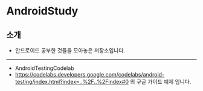 # AndroidStudy

## 소개   
* 안드로이드 공부한 것들을 모아놓은 저장소입니다.

* * * 
* AndroidTestingCodelab
 * https://codelabs.developers.google.com/codelabs/android-testing/index.html?index=..%2F..%2Findex#0 의 구글 가이드 예제 입니다.
